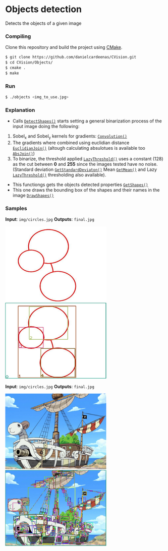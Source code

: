 # Objects detection
Detects the objects of a given image

### Compiling

Clone this repository and build the project using [CMake](http://www.cmake.org/download/).

```sh
$ git clone https://github.com/danielcardeenas/CVision.git
$ cd CVision/Objects/
$ cmake .
$ make
```
### Run
```sh
$ ./objects <img_to_use.jpg>
```
### Explanation
+ Calls [`DetectShapes()`](https://github.com/danielcardeenas/CVision/blob/master/libs/Utils.cpp#L271) starts setting a general binarization process of the input image doing the following:

1.  Sobel<sub>x</sub> and Sobel<sub>y</sub> kernels for gradients:  [`Convolution()`](https://github.com/danielcardeenas/CVision/blob/master/libs/Filters.cpp#L214)
2.  The gradients where combined using euclidian distance [`EuclidianJoin()`](https://github.com/danielcardeenas/CVision/blob/master/libs/Filters.cpp#L380) (altough calculating absulotues is available too [`AbsJoin()`](https://github.com/danielcardeenas/CVision/blob/master/libs/Filters.cpp#L413))
3.  To binarize, the threshold applied [`LazyThreshold()`](https://github.com/danielcardeenas/CVision/blob/master/libs/Filters.cpp#L445) uses a constant (128) as the cut between **0** and **255** since the images tested have no noise.
(Standard deviation [`GetStandardDeviaton()`](https://github.com/danielcardeenas/CVision/blob/master/libs/Utils.cpp#L14) 
Mean [`GetMean()`](https://github.com/danielcardeenas/CVision/blob/master/libs/Utils.cpp#L59) and 
Lazy [`LazyThreshold()`](https://github.com/danielcardeenas/CVision/blob/master/libs/Filters.cpp#L445) thresholding also available).

+ This functiongs gets the objects detected properties [`GetShapes()`](https://github.com/danielcardeenas/CVision/blob/master/libs/Utils.cpp#L316)
+ This one draws the bounding box of the shapes and their names in the image 
[`DrawShapes()`](https://github.com/danielcardeenas/CVision/blob/master/libs/Utils.cpp#L398)

### Samples
**Input**: ```img/circles.jpg```
**Outputs**: ```final.jpg```

<img src="https://github.com/danielcardeenas/CVision/blob/master/Objects/img/circles.jpg?raw=true" width="320" height="240" />
<img src="https://github.com/danielcardeenas/CVision/blob/master/Objects/final.jpg?raw=true" width="320" height="240" />

**Input**: ```img/circles.jpg```
**Outputs**: ```final.jpg```

<img src="https://github.com/danielcardeenas/CVision/blob/master/Objects/img/onepiece.png?raw=true" width="320" height="240" />
<img src="https://github.com/danielcardeenas/CVision/blob/master/Objects/onepiece.jpg?raw=true" width="320" height="240" />

